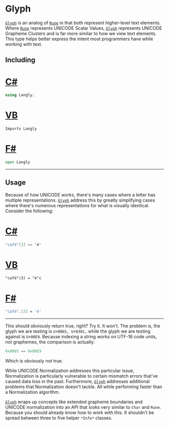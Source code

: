 # Glyph

[`Glyph`](https://entomy.github.io/LibLangly/api/Langly.Glyph.html) is an analog of [`Rune`](https://docs.microsoft.com/en-us/dotnet/api/system.text.rune) in that both represent higher-level text elements. Where [`Rune`](https://docs.microsoft.com/en-us/dotnet/api/system.text.rune) represents UNICODE Scalar Values, [`Glyph`](https://entomy.github.io/LibLangly/api/Langly.Glyph.html) represents UNICODE Grapheme Clusters and is far more similar to how we view text elements. This type helps better express the intent most programmers have while working with text.

## Including

# [C#](#tab/cs)

~~~~csharp
using Langly;
~~~~

# [VB](#tab/vb)

~~~~vbnet
Imports Langly
~~~~

# [F#](#tab/fs)

~~~~fsharp
open Langly
~~~~

***

## Usage

Because of how UNICODE works, there's many cases where a letter has multiple representations. [`Glyph`](https://entomy.github.io/LibLangly/api/Langly.Glyph.html) address this by greatly simplifying cases where there's numerous representations for what is visually identical. Consider the following:

# [C#](#tab/cs)

~~~~csharp
"café"[3] == 'é'
~~~~

# [VB](#tab/vb)

~~~~vbnet
"café"(3) = "é"c
~~~~

# [F#](#tab/fs)

~~~~fsharp
"café".[3] = 'é'
~~~~

***

This should obviously return true, right? Try it. It won't. The problem is, the glyph we are testing is `U+0065, U+0301,` while the glyph we are testing against is `U+00E9`. Because indexing a string works on UTF-16 code units, not graphemes, the comparison is actually:

~~~~csharp
0x0065 == 0x00E9
~~~~

Which is obviously not true.

While UNICODE Normalization addresses this particular issue, Normalization is particularly vulnerable to certain mismatch errors that've caused data loss in the past. Furthermore, [`Glyph`](https://entomy.github.io/LibLangly/api/Langly.Glyph.html) addresses additional problems that Normalization doesn't tackle. All while performing faster than a Normalization algorithm.

[`Glyph`](https://entomy.github.io/LibLangly/api/Langly.Glyph.html) wraps up concepts like extended grapheme boundaries and UNICODE normalization into an API that looks very similar to `Char` and `Rune`. Because you should already know how to work with this. It shouldn't be spread between three to five helper `*Info*` classes.
